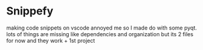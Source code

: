# Snippefy
making code snippets on vscode annoyed me so I made do with some pyqt.
lots of things are missing like dependencies and organization but its 2 files for now and they work + 1st project
